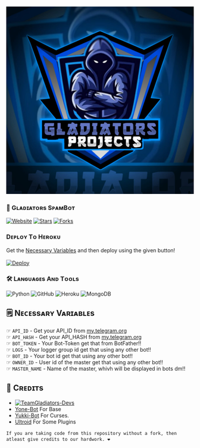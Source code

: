 
<!--This Bot is Made By Gladitors Project-->
<p align="center">
  <img src="spambot/resources/Gladiators.jpeg" alt="Logo">
</p>

### 🚀 Gʟᴀᴅɪᴀᴛᴏʀs SᴘᴀᴍBᴏᴛ

  <a href="https://github.com/Gladiators-Projects"><img alt="Website" src="https://img.shields.io/badge/Gladiators-Projects-blue"></a>
  [![Stars](https://img.shields.io/github/stars/Gladiators-Projects/SpamBot?style=flat-square&color=blue)](https://github.com/Gladiators-Projects/SpamBot/stargazers)
  [![Forks](https://img.shields.io/github/forks/Gladiators-Projects/SpamBot?style=flat-square&color=blue)](https://github.com/Gladiators-Projects/SpamBot/fork)

### Dᴇᴘʟᴏʏ Tᴏ Hᴇʀᴏᴋᴜ
  
  Get the [Necessary Variables](#🗒️Nᴇᴄᴇssᴀʀʏ-Vᴀʀɪᴀʙʟᴇs) and then deploy using the given button!<br><br>
  [![Deploy](https://www.herokucdn.com/deploy/button.svg)](https://heroku.com/deploy?template=https://github.com/Gladiators-Projects/spambot)

### 🛠️ Lᴀɴɢᴜᴀɢᴇs Aɴᴅ Tᴏᴏʟs

  ![Python](https://img.shields.io/badge/Python-3776AB?style=for-the-badge&logo=python&logoColor=white)
  ![GitHub](https://img.shields.io/badge/GitHub-100000?style=for-the-badge&logo=github&logoColor=white)
  ![Heroku](https://img.shields.io/badge/Heroku-430098?style=for-the-badge&logo=heroku&logoColor=white)
  ![MongoDB](https://img.shields.io/badge/MongoDB-4EA94B?style=for-the-badge&logo=mongodb&logoColor=white)

## 🗒️ Nᴇᴄᴇssᴀʀʏ Vᴀʀɪᴀʙʟᴇs

☞ `API_ID` - Get your API_ID from [my.telegram.org](https://my.telegram.org/)<br>
☞ `API_HASH` - Get your API_HASH from [my.telegram.org](https://my.telegram.org/)<br>
☞ `BOT_TOKEN` - Your Bot-Token get that from BotFather!!<br>
☞ `LOGS` - Your logger group id get that using any other bot!!<br>
☞ `BOT_ID` - Your bot id get that using any other bot!!<br>
☞ `OWNER_ID` - User id of the master get that using any other bot!!<br>
☞ `MASTER_NAME` - Name of the master, whivh will be displayed in bots dm!!


## 📌 Cʀᴇᴅɪᴛs 
* [![TeamGladiators-Devs](https://img.shields.io/static/v1?label=TeamGladiators&message=Devs&color=critical)](https://t.me/Gladiators_Devs)
* [Yone-Bot](https://github.com/Gladiators-Projects/YoneRobot) For Base
* [Yukki-Bot](https://github.com/YukkiBot/YukkiMultiSpamBot) For Curses.
* [Ultroid](https://github.com/TeamUltroid/Ultroid) For Some Plugins


```
If you are taking code from this repository without a fork, then atleast give credits to our hardwork. ❤️
```
